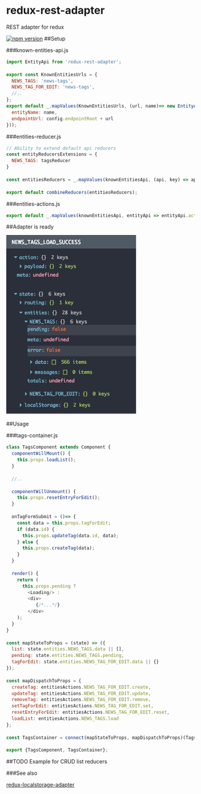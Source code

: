 # redux-rest-adapter
REST adapter for redux

[![npm version](https://badge.fury.io/js/redux-rest-adapter.svg)](https://badge.fury.io/js/redux-rest-adapter)
##Setup

###known-entities-api.js

```js
import EntityApi from 'redux-rest-adapter';

export const KnownEntitiesUrls = {
  NEWS_TAGS: 'news-tags',
  NEWS_TAG_FOR_EDIT: 'news-tags',
  //..
};
export default _.mapValues(KnownEntitiesUrls, (url, name)=> new EntityApi({
  entityName: name,
  endpointUrl: config.endpointRoot + url
}));
```

###entities-reducer.js

```js
// Ability to extend default api reducers
const entityReducersExtensions = {
  NEWS_TAGS: tagsReducer
}

const entitiesReducers = _.mapValues(knownEntitiesApi, (api, key) => api.configureReducer(entityReducersExtensions[key]));

export default combineReducers(entitiesReducers);
```

###entities-actions.js

```js
export default _.mapValues(knownEntitiesApi, entityApi => entityApi.actions);
```

##Adapter is ready

![Image devTools](https://raw.githubusercontent.com/maksim-chekrishov/redux-rest-adapter/master/readme-src/dev-tools.jpg)

##Usage

###tags-container.js
```js
class TagsComponent extends Component {
  componentWillMount() {
    this.props.loadList();
  }

  //..

  componentWillUnmount() {
    this.props.resetEntryForEdit();
  }

  onTagFormSubmit = ()=> {
    const data = this.props.tagForEdit;
    if (data.id) {
      this.props.updateTag(data.id, data);
    } else {
      this.props.createTag(data);
    }
  }

  render() {
    return (
      this.props.pending ?
        <Loading/> :
        <div>
           {/*...*/}
        </div>
    );
  }
}

const mapStateToProps = (state) => ({
  list: state.entities.NEWS_TAGS.data || [],
  pending: state.entities.NEWS_TAGS.pending,
  tagForEdit: state.entities.NEWS_TAG_FOR_EDIT.data || {}
});

const mapDispatchToProps = {
  createTag: entitiesActions.NEWS_TAG_FOR_EDIT.create,
  updateTag: entitiesActions.NEWS_TAG_FOR_EDIT.update,
  removeTag: entitiesActions.NEWS_TAG_FOR_EDIT.remove,
  setTagForEdit: entitiesActions.NEWS_TAG_FOR_EDIT.set,
  resetEntryForEdit: entitiesActions.NEWS_TAG_FOR_EDIT.reset,
  loadList: entitiesActions.NEWS_TAGS.load
};

const TagsContainer = connect(mapStateToProps, mapDispatchToProps)(TagsComponent);

export {TagsComponent, TagsContainer};
```

##TODO
Example for CRUD list reducers

###See also

[redux-localstorage-adapter](https://www.npmjs.com/package/redux-localstorage-adapter)
